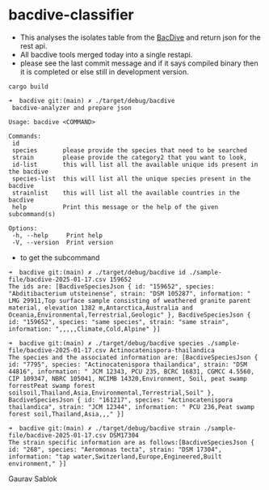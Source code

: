 # bacdive-classifier
- This analyses the isolates table from the [BacDive](https://bacdive.dsmz.de/) and return json for the rest api.
- All bacdive tools merged today into a single restapi. 
- please see the last commit message and if it says compiled binary then it is completed or else still in development version.

 ```
 cargo build 
 ```
 
 ```
➜  bacdive git:(main) ✗ ./target/debug/bacdive
  bacdive-analyzer and prepare json

 Usage: bacdive <COMMAND>

 Commands:
  id
  species       please provide the species that need to be searched
  strain        please provide the category2 that you want to look,
  id-list       this will list all the available unique ids present in the bacdive
  species-list  this will list all the unique species present in the bacdive
  strainlist    this will list all the available countries in the bacdive
  help          Print this message or the help of the given subcommand(s)

 Options:
  -h, --help     Print help
  -V, --version  Print version

 ```

- to get the subcommand 
```
➜  bacdive git:(main) ✗ ./target/debug/bacdive id ./sample-file/bacdive-2025-01-17.csv 159652
The ids are: [BacdiveSpeciesJson { id: "159652", species: "Abditibacterium utsteinense", strain: "DSM 105287", information: " LMG 29911,Top surface sample consisting of weathered granite parent material, elevation 1382 m,Antarctica,Australia and Oceania,Environmental,Terrestrial,Geologic" }, BacdiveSpeciesJson { id: "159652", species: "same species", strain: "same strain", information: ",,,,,Climate,Cold,Alpine" }]

➜  bacdive git:(main) ✗ ./target/debug/bacdive species ./sample-file/bacdive-2025-01-17.csv Actinocatenispora-thailandica
The species and the associated information are: [BacdiveSpeciesJson { id: "7795", species: "Actinocatenispora thailandica", strain: "DSM 44816", information: " JCM 12343, PCU 235, BCRC 16831, CGMCC 4.5560, CIP 109347, NBRC 105041, NCIMB 14320,Environment, Soil, peat swamp forrestPeat swamp forest soilsoil,Thailand,Asia,Environmental,Terrestrial,Soil" }, BacdiveSpeciesJson { id: "161217", species: "Actinocatenispora thailandica", strain: "JCM 12344", information: " PCU 236,Peat swamp forest soil,Thailand,Asia,,," }]

➜  bacdive git:(main) ✗ ./target/debug/bacdive strain ./sample-file/bacdive-2025-01-17.csv DSM17304
The strain specific information are as follows:[BacdiveSpeciesJson { id: "268", species: "Aeromonas tecta", strain: "DSM 17304", information: "tap water,Switzerland,Europe,Engineered,Built environment," }]

```

Gaurav Sablok
